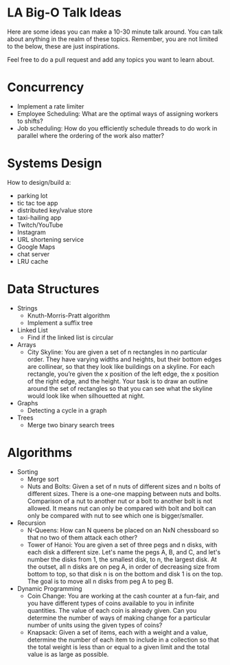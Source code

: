 # LA Big-O Talk Ideas

Here are some ideas you can make a 10-30 minute talk around. You can talk about anything in the realm of these topics. Remember, you are not limited to the below, these are just inspirations.

Feel free to do a pull request and add any topics you want to learn about.

# Concurrency

- Implement a rate limiter
- Employee Scheduling: What are the optimal ways of assigning workers to shifts?
- Job scheduling: How do you efficiently schedule threads to do work in parallel where the ordering of the work also matter?

# Systems Design

How to design/build a:
- parking lot
- tic tac toe app
- distributed key/value store
- taxi-hailing app
- Twitch/YouTube
- Instagram
- URL shortening service
- Google Maps
- chat server
- LRU cache

# Data Structures

- Strings
  - Knuth-Morris-Pratt algorithm
  - Implement a suffix tree
- Linked List
  - Find if the linked list is circular
- Arrays
  - City Skyline: You are given a set of n rectangles in no particular order. They have varying widths and heights, but their bottom edges are collinear, so that they look like buildings on a skyline. For each rectangle, you’re given the x position of the left edge, the x position of the right edge, and the height. Your task is to draw an outline around the set of rectangles so that you can see what the skyline would look like when silhouetted at night.
- Graphs
  - Detecting a cycle in a graph
- Trees
  - Merge two binary search trees

# Algorithms

- Sorting
  - Merge sort
  - Nuts and Bolts: Given a set of n nuts of different sizes and n bolts of different sizes. There is a one-one mapping between nuts and bolts. Comparison of a nut to another nut or a bolt to another bolt is not allowed. It means nut can only be compared with bolt and bolt can only be compared with nut to see which one is bigger/smaller.
- Recursion
  - N-Queens: How can N queens be placed on an NxN chessboard so that no two of them attack each other?
  - Tower of Hanoi: You are given a set of three pegs and n disks, with each disk a different size. Let's name the pegs A, B, and C, and let's number the disks from 1, the smallest disk, to n, the largest disk. At the outset, all n disks are on peg A, in order of decreasing size from bottom to top, so that disk n is on the bottom and disk 1 is on the top. The goal is to move all n disks from peg A to peg B.
- Dynamic Programming
  - Coin Change: You are working at the cash counter at a fun-fair, and you have different types of coins available to you in infinite quantities. The value of each coin is already given. Can you determine the number of ways of making change for a particular number of units using the given types of coins?
  - Knapsack: Given a set of items, each with a weight and a value, determine the number of each item to include in a collection so that the total weight is less than or equal to a given limit and the total value is as large as possible.
